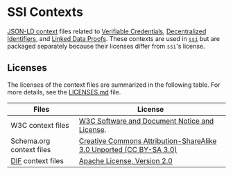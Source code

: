 # SSI Contexts

[JSON-LD context][] files related to [Verifiable Credentials][], [Decentralized Identifiers][], and [Linked Data Proofs][]. These contexts are used in [`ssi`](../README.md) but are packaged separately because their licenses differ from `ssi`'s license.

[JSON-LD context]: https://www.w3.org/TR/json-ld11/#the-context
[Verifiable Credentials]: https://www.w3.org/TR/vc-data-model/
[Decentralized Identifiers]: https://www.w3.org/TR/did-core/
[Linked Data Proofs]: https://w3c-ccg.github.io/ld-proofs/

## Licenses

The licenses of the context files are summarized in the following table. For more details, see the [LICENSES.md](./LICENSES.md) file.

Files|License
-|-
W3C context files|[W3C Software and Document Notice and License](https://www.w3.org/Consortium/Legal/2015/copyright-software-and-document).
Schema.org context files|[Creative Commons Attribution-ShareAlike 3.0 Unported (CC BY-SA 3.0)](https://creativecommons.org/licenses/by-sa/3.0/)
[DIF](https://identity.foundation/) context files|[Apache License, Version 2.0](http://www.apache.org/licenses/)

